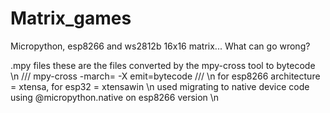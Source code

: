 # Matrix_games
Micropython, esp8266 and ws2812b 16x16 matrix... What can go wrong?


.mpy files these are the files converted by the mpy-cross tool to bytecode \n
/// mpy-cross -march=<architecture> -X emit=bytecode <file> /// \n
for esp8266 architecture = xtensa, for esp32 = xtensawin \n 
used migrating to native device code using @micropython.native on esp8266 version \n
